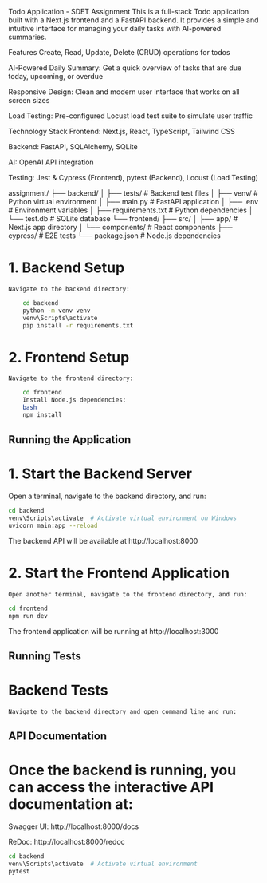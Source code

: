 Todo Application - SDET Assignment
This is a full-stack Todo application built with a Next.js frontend and a FastAPI backend. It provides a simple and intuitive interface for managing your daily tasks with AI-powered summaries.

Features
Create, Read, Update, Delete (CRUD) operations for todos

AI-Powered Daily Summary: Get a quick overview of tasks that are due today, upcoming, or overdue

Responsive Design: Clean and modern user interface that works on all screen sizes

Load Testing: Pre-configured Locust load test suite to simulate user traffic

Technology Stack
Frontend: Next.js, React, TypeScript, Tailwind CSS

Backend: FastAPI, SQLAlchemy, SQLite

AI: OpenAI API integration

Testing: Jest & Cypress (Frontend), pytest (Backend), Locust (Load Testing)

assignment/
├── backend/
│   ├── tests/              # Backend test files
│   ├── venv/               # Python virtual environment
│   ├── main.py             # FastAPI application
│   ├── .env                # Environment variables
│   ├── requirements.txt    # Python dependencies
│   └── test.db             # SQLite database
└── frontend/
    ├── src/
    │   ├── app/            # Next.js app directory
    │   └── components/     # React components
    ├── cypress/            # E2E tests
    └── package.json        # Node.js dependencies


# 1. Backend Setup
    Navigate to the backend directory:
```bash
    cd backend
    python -m venv venv
    venv\Scripts\activate
    pip install -r requirements.txt
```

# 2. Frontend Setup
    Navigate to the frontend directory:
```bash
    cd frontend
    Install Node.js dependencies:
    bash
    npm install
```
## Running the Application
# 1. Start the Backend Server
Open a terminal, navigate to the backend directory, and run:

```bash
cd backend
venv\Scripts\activate  # Activate virtual environment on Windows
uvicorn main:app --reload
```
The backend API will be available at http://localhost:8000

# 2. Start the Frontend Application
    Open another terminal, navigate to the frontend directory, and run:

```bash
cd frontend
npm run dev
```

The frontend application will be running at http://localhost:3000

## Running Tests
# Backend Tests
    Navigate to the backend directory and open command line and run:


## API Documentation
# Once the backend is running, you can access the interactive API documentation at:

Swagger UI: http://localhost:8000/docs

ReDoc: http://localhost:8000/redoc


```bash
cd backend
venv\Scripts\activate  # Activate virtual environment
pytest

```


